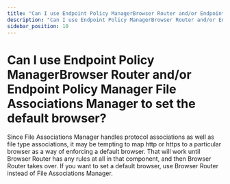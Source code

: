 ```yaml
---
title: "Can I use Endpoint Policy ManagerBrowser Router and/or Endpoint Policy Manager File Associations Manager to set the default browser?"
description: "Can I use Endpoint Policy ManagerBrowser Router and/or Endpoint Policy Manager File Associations Manager to set the default browser?"
sidebar_position: 10
---
```


# Can I use Endpoint Policy ManagerBrowser Router and/or Endpoint Policy Manager File Associations Manager to set the default browser?

Since File Associations Manager handles protocol associations as well as file type associations, it
may be tempting to map http or https to a particular browser as a way of enforcing a default
browser. That will work until Browser Router has any rules at all in that component, and then
Browser Router takes over. If you want to set a default browser, use Browser Router instead of File
Associations Manager.
